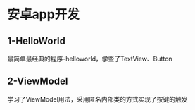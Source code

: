# 安卓app开发



## 1-HelloWorld
最简单最经典的程序-helloworld，学些了TextView、Button
## 2-ViewModel
学习了ViewModel用法，采用匿名内部类的方式实现了按键的触发